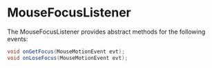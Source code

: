 MouseFocusListener
==================

The MouseFocusListener provides abstract methods for the following
events:

```java
void onGetFocus(MouseMotionEvent evt);
void onLoseFocus(MouseMotionEvent evt);
```
